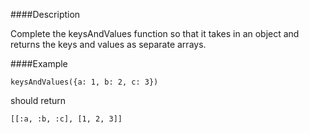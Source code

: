 ####Description

Complete the keysAndValues function so that it takes in an object and returns the keys and values as separate arrays.

####Example
```
keysAndValues({a: 1, b: 2, c: 3})
```

should return
```
[[:a, :b, :c], [1, 2, 3]]
```
